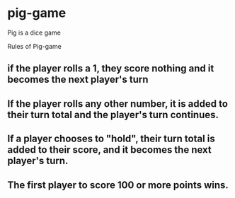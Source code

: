 # pig-game
Pig is a  dice game

Rules of Pig-game
## if the player rolls a 1, they score nothing and it becomes the next player's turn
## If the player rolls any other number, it is added to their turn total and the player's turn continues.
## If a player chooses to "hold", their turn total is added to their score, and it becomes the next player's turn.
## The first player to score 100 or more points wins.
